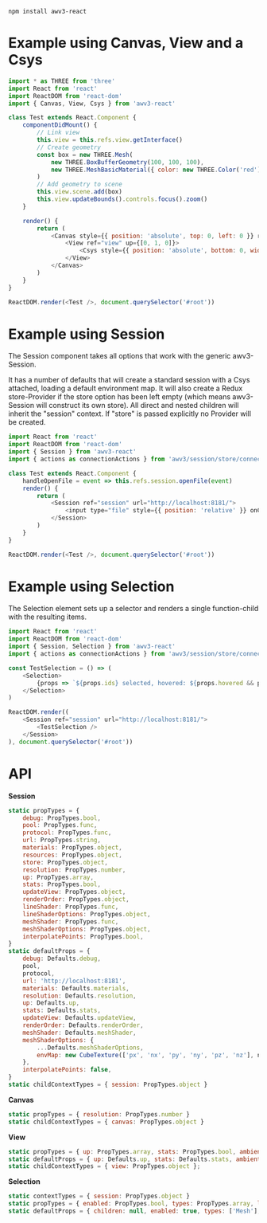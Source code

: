     npm install awv3-react

# Example using Canvas, View and a Csys

```js
import * as THREE from 'three'
import React from 'react'
import ReactDOM from 'react-dom'
import { Canvas, View, Csys } from 'awv3-react'

class Test extends React.Component {
    componentDidMount() {
        // Link view
        this.view = this.refs.view.getInterface()
        // Create geometry
        const box = new THREE.Mesh(
            new THREE.BoxBufferGeometry(100, 100, 100),
            new THREE.MeshBasicMaterial({ color: new THREE.Color('red') })
        )
        // Add geometry to scene
        this.view.scene.add(box)
        this.view.updateBounds().controls.focus().zoom()
    }

    render() {
        return (
            <Canvas style={{ position: 'absolute', top: 0, left: 0 }} resolution={1}>
                <View ref="view" up={[0, 1, 0]}>
                    <Csys style={{ position: 'absolute', bottom: 0, width: 90, height: 90 }} />
                </View>
            </Canvas>
        )
    }
}

ReactDOM.render(<Test />, document.querySelector('#root'))
```

# Example using Session

The Session component takes all options that work with the generic awv3-Session.

It has a number of defaults that will create a standard session with a Csys attached, loading a default environment map. It will also create a Redux store-Provider if the store option has been left empty (which means awv3-Session will construct its own store). All direct and nested children will inherit the "session" context. If "store" is passed explicitly no Provider will be created.

```js
import React from 'react'
import ReactDOM from 'react-dom'
import { Session } from 'awv3-react'
import { actions as connectionActions } from 'awv3/session/store/connections'

class Test extends React.Component {
    handleOpenFile = event => this.refs.session.openFile(event)
    render() {
        return (
            <Session ref="session" url="http://localhost:8181/">
                <input type="file" style={{ position: 'relative' }} onChange={this.handleOpenFile} />
            </Session>
        )
    }
}

ReactDOM.render(<Test />, document.querySelector('#root'))
```

# Example using Selection

The Selection element sets up a selector and renders a single function-child with the resulting items.

```js
import React from 'react'
import ReactDOM from 'react-dom'
import { Session, Selection } from 'awv3-react'
import { actions as connectionActions } from 'awv3/session/store/connections'

const TestSelection = () => (
    <Selection>
        {props => `${props.ids} selected, hovered: ${props.hovered && props.hovered.material.id}`}
    </Selection>
)

ReactDOM.render((
    <Session ref="session" url="http://localhost:8181/">
        <TestSelection />
    </Session>
), document.querySelector('#root'))
```

# API

**Session**

```js
static propTypes = {
    debug: PropTypes.bool,
    pool: PropTypes.func,
    protocol: PropTypes.func,
    url: PropTypes.string,
    materials: PropTypes.object,
    resources: PropTypes.object,
    store: PropTypes.object,
    resolution: PropTypes.number,
    up: PropTypes.array,
    stats: PropTypes.bool,
    updateView: PropTypes.object,
    renderOrder: PropTypes.object,
    lineShader: PropTypes.func,
    lineShaderOptions: PropTypes.object,
    meshShader: PropTypes.func,
    meshShaderOptions: PropTypes.object,
    interpolatePoints: PropTypes.bool,
}
static defaultProps = {
    debug: Defaults.debug,
    pool,
    protocol,
    url: 'http://localhost:8181',
    materials: Defaults.materials,
    resolution: Defaults.resolution,
    up: Defaults.up,
    stats: Defaults.stats,
    updateView: Defaults.updateView,
    renderOrder: Defaults.renderOrder,
    meshShader: Defaults.meshShader,
    meshShaderOptions: {
        ...Defaults.meshShaderOptions,
        envMap: new CubeTexture(['px', 'nx', 'py', 'ny', 'pz', 'nz'], n => require('../assets/env/' + n + '.png')),
    },
    interpolatePoints: false,
}
static childContextTypes = { session: PropTypes.object }
```

**Canvas**

```js
static propTypes = { resolution: PropTypes.number }
static childContextTypes = { canvas: PropTypes.object }
```

**View**

```js
static propTypes = { up: PropTypes.array, stats: PropTypes.bool, ambientIntensity: PropTypes.number }
static defaultProps = { up: Defaults.up, stats: Defaults.stats, ambientIntensity: Defaults.ambientIntensity }
static childContextTypes = { view: PropTypes.object };
```

**Selection**

```js
static contextTypes = { session: PropTypes.object }
static propTypes = { enabled: PropTypes.bool, types: PropTypes.array, limit: PropTypes.number, children: PropTypes.function }
static defaultProps = { children: null, enabled: true, types: ['Mesh'], limit: Infinity }
```
